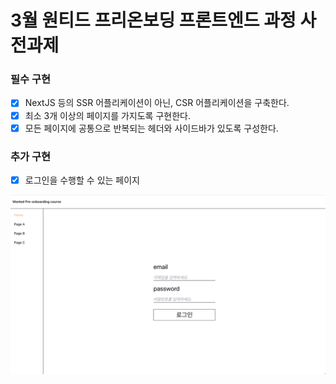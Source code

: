 # 3월 원티드 프리온보딩 프론트엔드 과정 사전과제

### 필수 구현

- [x] NextJS 등의 SSR 어플리케이션이 아닌, CSR 어플리케이션을 구축한다.
- [x] 최소 3개 이상의 페이지를 가지도록 구현한다.
- [x] 모든 페이지에 공통으로 반복되는 헤더와 사이드바가 있도록 구성한다.

### 추가 구현

- [x] 로그인을 수행할 수 있는 페이지

![sample-image](./sample.png)

